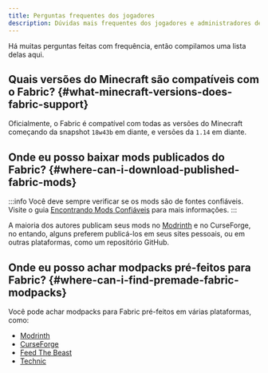 ```yaml
---
title: Perguntas frequentes dos jogadores
description: Dúvidas mais frequentes dos jogadores e administradores de servidor sobre o Fabric.
---
```


Há muitas perguntas feitas com frequência, então compilamos uma lista delas aqui.

## Quais versões do Minecraft são compatíveis com o Fabric? {#what-minecraft-versions-does-fabric-support}

Oficialmente, o Fabric é compatível com todas as versões do Minecraft começando da snapshot `18w43b` em diante, e versões da `1.14` em diante.

## Onde eu posso baixar mods publicados do Fabric? {#where-can-i-download-published-fabric-mods}

:::info
Você deve sempre verificar se os mods são de fontes confiáveis. Visite o guia [Encontrando Mods Confiáveis](./finding-mods) para mais informações.
:::

A maioria dos autores publicam seus mods no [Modrinth](https://modrinth.com/mods?g=categories:%27fabric%27) e no CurseForge, no entando, alguns preferem publicá-los em seus sites pessoais, ou em outras plataformas, como um repositório GitHub.

## Onde eu posso achar modpacks pré-feitos para Fabric? {#where-can-i-find-premade-fabric-modpacks}

Você pode achar modpacks para Fabric pré-feitos em várias plataformas, como:

- [Modrinth](https://modrinth.com/modpacks?g=categories:%27fabric%27)
- [CurseForge](https://www.curseforge.com/minecraft/search?class=modpacks\\&gameVersionTypeId=4)
- [Feed The Beast](https://www.feed-the-beast.com/ftb-app)
- [Technic](https://www.technicpack.net/modpacks)
